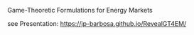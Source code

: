 Game-Theoretic Formulations for Energy Markets

see Presentation: https://jp-barbosa.github.io/RevealGT4EM/
